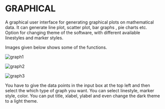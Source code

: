 # GRAPHICAL

A graphical user interface for generating graphical plots on mathematical data. 
It can generate line plot, scatter plot, bar graphs , pie charts etc.
Option for changing theme of the software, with different available linestyles and marker styles.

Images given below shows some of the functions. 

  ![graph1](https://user-images.githubusercontent.com/66241098/125987982-f2925fb2-8439-45c3-8f00-0e63301f1b42.jpg)


  ![graph2](https://user-images.githubusercontent.com/66241098/125988045-5da5ec56-f275-4c8b-9985-4ee01786bcad.jpg)


  ![graph3](https://user-images.githubusercontent.com/66241098/125988062-5b1a5d21-da93-4b71-af66-5ce2273bcaef.jpg)


You have to give the data points in the input box at the top left and then select the which type of graph you want.
You can select linestyle, marker style, color. You can put title, xlabel, ylabel and even change the dark theme to a light theme.
